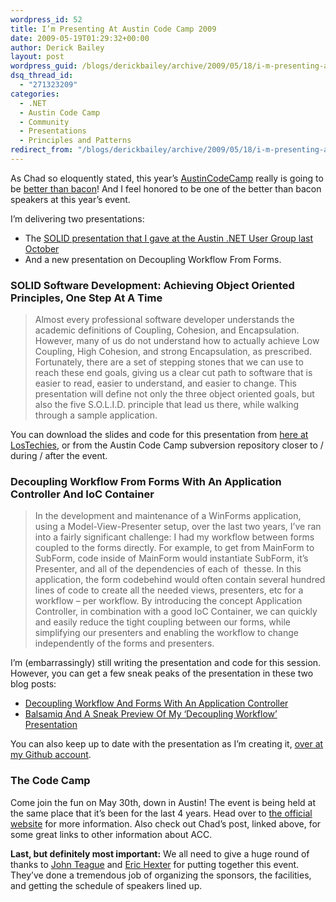 ```yaml
---
wordpress_id: 52
title: I’m Presenting At Austin Code Camp 2009
date: 2009-05-19T01:29:32+00:00
author: Derick Bailey
layout: post
wordpress_guid: /blogs/derickbailey/archive/2009/05/18/i-m-presenting-at-austin-code-camp-2009.aspx
dsq_thread_id:
  - "271323209"
categories:
  - .NET
  - Austin Code Camp
  - Community
  - Presentations
  - Principles and Patterns
redirect_from: "/blogs/derickbailey/archive/2009/05/18/i-m-presenting-at-austin-code-camp-2009.aspx/"
---
```

As Chad so eloquently stated, this year’s [AustinCodeCamp](http://austincodecamp.com/) really is going to be [better than bacon](https://lostechies.com/blogs/chad_myers/archive/2009/05/17/austin-codecamp-09-quite-possibly-better-than-bacon.aspx)! And I feel honored to be one of the better than bacon speakers at this year’s event. 

I’m delivering two presentations:

  * The [SOLID presentation that I gave at the Austin .NET User Group last October](https://lostechies.com/blogs/derickbailey/archive/2008/10/14/thanks-adnug-attendees-slides-and-code-available.aspx)
  * And a new presentation on Decoupling Workflow From Forms.

### SOLID Software Development: Achieving Object Oriented Principles, One Step At A Time

> Almost every professional software developer understands the academic definitions of Coupling, Cohesion, and Encapsulation. However, many of us do not understand how to actually achieve Low Coupling, High Cohesion, and strong Encapsulation, as prescribed. Fortunately, there are a set of stepping stones that we can use to reach these end goals, giving us a clear cut path to software that is easier to read, easier to understand, and easier to change. This presentation will define not only the three object oriented goals, but also the five S.O.L.I.D. principle that lead us there, while walking through a sample application. 

You can download the slides and code for this presentation from [here at LosTechies](https://lostechies.com/media/p/5415.aspx), or from the Austin Code Camp subversion repository closer to / during / after the event.

### Decoupling Workflow From Forms With An Application Controller And IoC Container

> In the development and maintenance of a WinForms application, using a Model-View-Presenter setup, over the last two years, I&#8217;ve ran into a fairly significant challenge: I had my workflow between forms coupled to the forms directly. For example, to get from MainForm to SubForm, code inside of MainForm would instantiate SubForm, it&#8217;s Presenter, and all of the dependencies of each of&#160; thesse. In this application, the form codebehind would often contain several hundred lines of code to create all the needed views, presenters, etc for a workflow &#8211; per workflow. By introducing the concept Application Controller, in combination with a good IoC Container, we can quickly and easily reduce the tight coupling between our forms, while simplifying our presenters and enabling the workflow to change independently of the forms and presenters.

I’m (embarrassingly) still writing the presentation and code for this session. However, you can get a few sneak peaks of the presentation in these two blog posts:

  * [Decoupling Workflow And Forms With An Application Controller](https://lostechies.com/blogs/derickbailey/archive/2009/04/18/decoupling-workflow-and-forms-with-an-application-controller.aspx)
  * [Balsamiq And A Sneak Preview Of My ‘Decoupling Workflow’ Presentation](https://lostechies.com/blogs/derickbailey/archive/2009/05/14/balsamiq-and-a-sneak-preview-of-my-decoupling-workflow-presentation.aspx)

You can also keep up to date with the presentation as I’m creating it, [over at my Github account](https://github.com/derickbailey/presentations-and-training/tree/master).

### The Code Camp

Come join the fun on May 30th, down in Austin! The event is being held at the same place that it’s been for the last 4 years. Head over to [the official website](http://austincodecamp.com) for more information. Also check out Chad’s post, linked above, for some great links to other information about ACC. 

**Last, but definitely most important:** We all need to give a huge round of thanks to [John Teague](http://johnteague.lostechies.com/) and [Eric Hexter](http://hex.lostechies.com/) for putting together this event. They’ve done a tremendous job of organizing the sponsors, the facilities, and getting the schedule of speakers lined up.